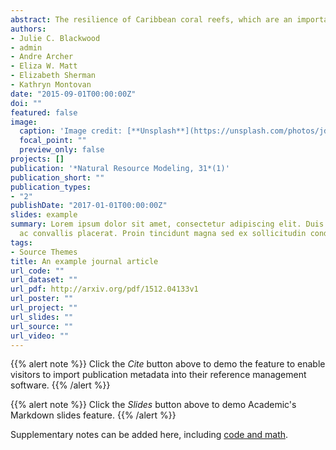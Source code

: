 ```yaml
---
abstract: The resilience of Caribbean coral reefs, which are an important source of biodiversity and provide essential ecosystem services, is constantly challenged by many reef stressors including ocean acidification, hurricane damage, and overharvesting of herbivorous reef fish. The presence of two alternative stable states—a desirable state with high levels of coral cover and its coral‐depleted counterpart—has been widely documented in the literature. Increasing coral resilience to prevent phase shifts to the undesirable state is a critical research priority, and mathematical models can serve as an important tool to not only better understand the underlying dynamics of observed coral communities, but also to evaluate the potential impacts of stressors and the outcome of management strategies designed to promote coral persistence. Here, we review the existing literature of mathematical models designed to understand the processes that generate alternative stable states. We focus on models that are comprised of ordinary differential equations and, at their core, capture algal–coral dynamics.
authors:
- Julie C. Blackwood
- admin
- Andre Archer
- Eliza W. Matt
- Elizabeth Sherman
- Kathryn Montovan
date: "2015-09-01T00:00:00Z"
doi: ""
featured: false
image:
  caption: 'Image credit: [**Unsplash**](https://unsplash.com/photos/jdD8gXaTZsc)'
  focal_point: ""
  preview_only: false
projects: []
publication: '*Natural Resource Modeling, 31*(1)'
publication_short: ""
publication_types:
- "2"
publishDate: "2017-01-01T00:00:00Z"
slides: example
summary: Lorem ipsum dolor sit amet, consectetur adipiscing elit. Duis posuere tellus
  ac convallis placerat. Proin tincidunt magna sed ex sollicitudin condimentum.
tags:
- Source Themes
title: An example journal article
url_code: ""
url_dataset: ""
url_pdf: http://arxiv.org/pdf/1512.04133v1
url_poster: ""
url_project: ""
url_slides: ""
url_source: ""
url_video: ""
---
```


{{% alert note %}}
Click the *Cite* button above to demo the feature to enable visitors to import publication metadata into their reference management software.
{{% /alert %}}

{{% alert note %}}
Click the *Slides* button above to demo Academic's Markdown slides feature.
{{% /alert %}}

Supplementary notes can be added here, including [code and math](https://sourcethemes.com/academic/docs/writing-markdown-latex/).
